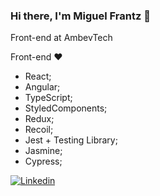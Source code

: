 ### Hi there, I'm Miguel Frantz 👋

Front-end at AmbevTech

Front-end ❤

* React;
* Angular;
* TypeScript;
* StyledComponents;
* Redux;
* Recoil;
* Jest + Testing Library;
* Jasmine;
* Cypress;

[![Linkedin](https://img.shields.io/badge/-LinkedIn-060606?style=flat&labelColor=0D0D0D&logo=Linkedin&Color=white)](https://www.linkedin.com/in/miguel-airton-frantz-a350b2138/)
